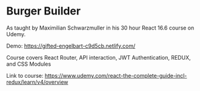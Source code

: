 # Burger Builder
As taught by Maximilian Schwarzmuller in his 30 hour React 16.6 course on Udemy.

Demo: https://gifted-engelbart-c9d5cb.netlify.com/

Course covers React Router, API interaction, JWT Authentication, REDUX, and CSS Modules

Link to course: https://www.udemy.com/react-the-complete-guide-incl-redux/learn/v4/overview
